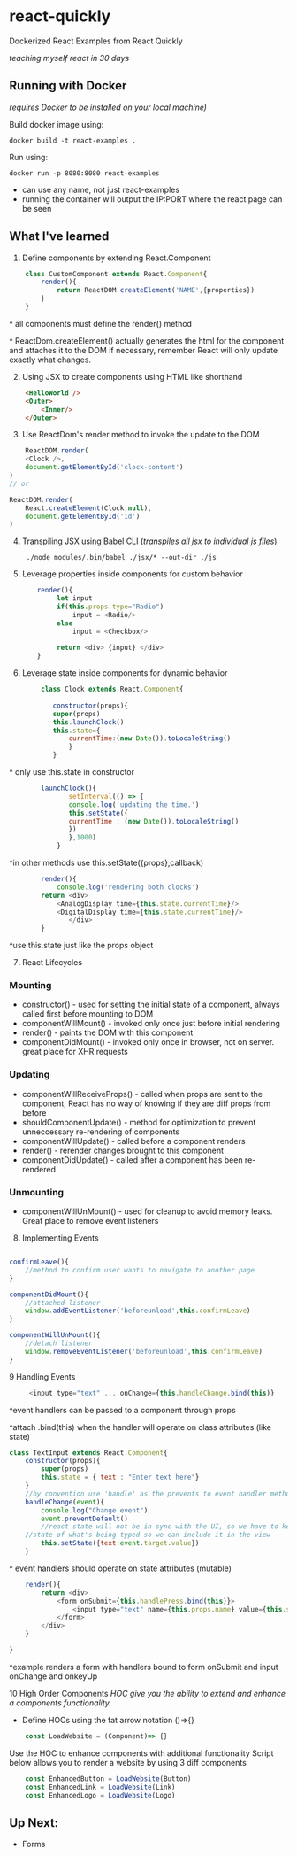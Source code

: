 # react-quickly


Dockerized React Examples from React Quickly

*teaching myself react in 30 days*

## Running with Docker
*requires Docker to be installed on your local machine)*

Build docker image using: 

    docker build -t react-examples .

Run using:

    docker run -p 8080:8080 react-examples

* can use any name, not just react-examples
* running the container will output the IP:PORT where the react page can be seen

## What I've learned
1. Define components by extending React.Component
```js
	class CustomComponent extends React.Component{
		render(){
			return ReactDOM.createElement('NAME',{properties})
		}
	}
```
^ all components must define the render() method

^ ReactDom.createElement() actually generates the html for the component and attaches it to the DOM if necessary, remember React will only update exactly what changes.

2. Using JSX to create components using HTML like shorthand

```HTML
    <HelloWorld />
    <Outer>
    	<Inner/>
    </Outer>
```
3. Use ReactDom's render method to invoke the update to the DOM

```javascript
    ReactDOM.render(
	<Clock />,
	document.getElementById('clock-content')
)
// or 

ReactDOM.render(
	React.createElement(Clock,null),
	document.getElementById('id')
)
```

4. Transpiling JSX using Babel CLI (*transpiles all jsx to individual js files*)

      ```console
       ./node_modules/.bin/babel ./jsx/* --out-dir ./js
      ```
       
5. Leverage properties inside components for custom behavior
```js
	   render(){
    	    let input 
    	    if(this.props.type="Radio")
    		    input = <Radio/>
    	    else
    		    input = <Checkbox/>
    		
    	    return <div> {input} </div>
       }
```
    
6. Leverage state inside components for dynamic behavior
    
```javascript
	    class Clock extends React.Component{
	    
	       constructor(props){
		   super(props)
		   this.launchClock()
		   this.state={
		       currentTime:(new Date()).toLocaleString()
		       }
	       }
```
     
^ only use this.state in constructor

```javascript 
	    launchClock(){
	           setInterval(() => {
		       console.log('updating the time.')
		       this.setState({ 
		       currentTime : (new Date()).toLocaleString()
		       })
	           },1000)
            }
```
 
^in other methods use this.setState({props},callback)

```javascript 
	    render(){
	        console.log('rendering both clocks')
		return <div>
			<AnalogDisplay time={this.state.currentTime}/>
			<DigitalDisplay time={this.state.currentTime}/>
		       </div>
	    }
```
^use this.state just like the props object

7. React Lifecycles

### Mounting 
* constructor() - used for setting the initial state of a component, always called first before mounting to DOM
* componentWillMount() - invoked only once just before initial rendering
* render() - paints the DOM with this component
* componentDidMount() - invoked only once in browser, not on server. great place for XHR requests

### Updating
* componentWillReceiveProps() - called when props are sent to the component, React has no way of knowing if they are diff props from before
* shouldComponentUpdate() - method for optimization to prevent unneccessary re-rendering of components
* componentWillUpdate() - called before a component renders
* render() - rerender changes brought to this component
* componentDidUpdate() - called after a component has been re-rendered

### Unmounting
* componentWillUnMount() - used for cleanup to avoid memory leaks. Great place to remove event listeners

8. Implementing Events

```javascript

confirmLeave(){
	//method to confirm user wants to navigate to another page
}

componentDidMount(){
	//attached listener
	window.addEventListener('beforeunload',this.confirmLeave)
}

componentWillUnMount(){
	//detach listener
	window.removeEventListener('beforeunload',this.confirmLeave)
}
```
9 Handling Events
```javascript
	 <input type="text" ... onChange={this.handleChange.bind(this)} 
```
^event handlers can be passed to a component through props

^attach .bind(this) when the handler will operate on class attributes (like state)

```javascript
class TextInput extends React.Component{
    constructor(props){
        super(props)
        this.state = { text : "Enter text here"}
    }
    //by convention use 'handle' as the prevents to event handler methods
    handleChange(event){
        console.log("Change event")
        event.preventDefault()
        //react state will not be in sync with the UI, so we have to keep 
	//state of what's being typed so we can include it in the view
        this.setState({text:event.target.value})
    }
```

^ event handlers should operate on state attributes (mutable)

```javascript
    render(){
        return <div>
            <form onSubmit={this.handlePress.bind(this)}>
                <input type="text" name={this.props.name} value={this.state.text} onChange={this.handleChange.bind(this)} onKeyUp={this.handlePress.bind(this)}/>
            </form>
        </div>
    }

}
```
^example renders a form with handlers bound to form onSubmit and input onChange and onkeyUp

10 High Order Components
*HOC give you the ability to extend and enhance a components functionality.*
* Define HOCs using the fat arrow notation ()=>{}
```javascript
	const LoadWebsite = (Component)=> {}
```
Use the HOC to enhance components with additional functionality
Script below allows you to render a website by using 3 diff components
```javascript
	const EnhancedButton = LoadWebsite(Button)
	const EnhancedLink = LoadWebsite(Link)
	const EnhancedLogo = LoadWebsite(Logo)
```
## Up Next:
* Forms


